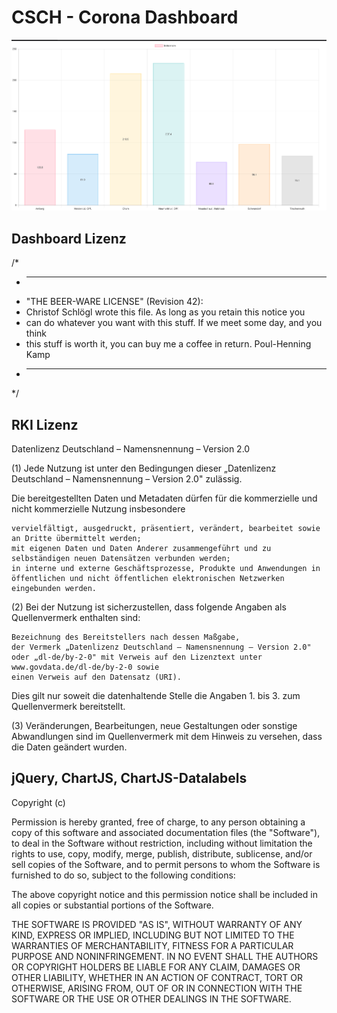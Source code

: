 # CSCH - Corona Dashboard

![Dashboard](dashboard.png)

## Dashboard Lizenz

/*
 * ----------------------------------------------------------------------------
 * "THE BEER-WARE LICENSE" (Revision 42):
 * Christof Schlögl wrote this file.  As long as you retain this notice you
 * can do whatever you want with this stuff. If we meet some day, and you think
 * this stuff is worth it, you can buy me a coffee in return.   Poul-Henning Kamp
 * ----------------------------------------------------------------------------
 */


## RKI Lizenz

Datenlizenz Deutschland – Namensnennung – Version 2.0

(1) Jede Nutzung ist unter den Bedingungen dieser „Datenlizenz Deutschland – Namensnennung – Version 2.0" zulässig.

Die bereitgestellten Daten und Metadaten dürfen für die kommerzielle und nicht kommerzielle Nutzung insbesondere

    vervielfältigt, ausgedruckt, präsentiert, verändert, bearbeitet sowie an Dritte übermittelt werden;
    mit eigenen Daten und Daten Anderer zusammengeführt und zu selbständigen neuen Datensätzen verbunden werden;
    in interne und externe Geschäftsprozesse, Produkte und Anwendungen in öffentlichen und nicht öffentlichen elektronischen Netzwerken eingebunden werden.

(2) Bei der Nutzung ist sicherzustellen, dass folgende Angaben als Quellenvermerk enthalten sind:

    Bezeichnung des Bereitstellers nach dessen Maßgabe,
    der Vermerk „Datenlizenz Deutschland – Namensnennung – Version 2.0" oder „dl-de/by-2-0" mit Verweis auf den Lizenztext unter www.govdata.de/dl-de/by-2-0 sowie
    einen Verweis auf den Datensatz (URI).

Dies gilt nur soweit die datenhaltende Stelle die Angaben 1. bis 3. zum Quellenvermerk bereitstellt.

(3) Veränderungen, Bearbeitungen, neue Gestaltungen oder sonstige Abwandlungen sind im Quellenvermerk mit dem Hinweis zu versehen, dass die Daten geändert wurden.

## jQuery, ChartJS, ChartJS-Datalabels

Copyright (c) <year> <copyright holders>

Permission is hereby granted, free of charge, to any person obtaining a copy of this software and associated documentation files (the "Software"), to deal in the Software without restriction, including without limitation the rights to use, copy, modify, merge, publish, distribute, sublicense, and/or sell copies of the Software, and to permit persons to whom the Software is furnished to do so, subject to the following conditions:

The above copyright notice and this permission notice shall be included in all copies or substantial portions of the Software.

THE SOFTWARE IS PROVIDED "AS IS", WITHOUT WARRANTY OF ANY KIND, EXPRESS OR IMPLIED, INCLUDING BUT NOT LIMITED TO THE WARRANTIES OF MERCHANTABILITY, FITNESS FOR A PARTICULAR PURPOSE AND NONINFRINGEMENT. IN NO EVENT SHALL THE AUTHORS OR COPYRIGHT HOLDERS BE LIABLE FOR ANY CLAIM, DAMAGES OR OTHER LIABILITY, WHETHER IN AN ACTION OF CONTRACT, TORT OR OTHERWISE, ARISING FROM, OUT OF OR IN CONNECTION WITH THE SOFTWARE OR THE USE OR OTHER DEALINGS IN THE SOFTWARE.